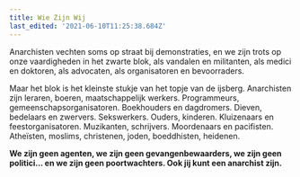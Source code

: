 ```yaml
---
title: Wie Zijn Wij
last_edited: '2021-06-10T11:25:38.684Z'
---
```


Anarchisten vechten soms op straat bij demonstraties, en we zijn trots op onze vaardigheden in het zwarte blok, als vandalen en militanten, als medici en doktoren, als advocaten, als organisatoren en bevoorraders.

Maar het blok is het kleinste stukje van het topje van de ijsberg. Anarchisten zijn leraren, boeren, maatschappelijk werkers. Programmeurs, gemeenschapsorganisatoren. Boekhouders en dagdromers. Dieven, bedelaars en zwervers. Sekswerkers. Ouders, kinderen. Kluizenaars en feestorganisatoren. Muzikanten, schrijvers. Moordenaars en pacifisten. Atheïsten, moslims, christenen, joden, boeddhisten, heidenen. 

**We zijn geen agenten, we zijn geen gevangenbewaarders, we zijn geen politici... en we zijn geen poortwachters. Ook jij kunt een anarchist zijn.**